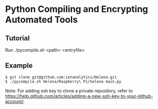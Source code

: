 # Python Compiling and Encrypting Automated Tools

## Tutorial

Run ./pycompile.sh \<path\> \<entryfile\>

## Example

    $ git clone git@github.com:iotanalytics/Helena.git
    $ ./pycompile.sh Helena/Raspberry\ Pi/helena main.py

Note: For adding ssh key to clone a private repository, refer to https://help.github.com/articles/adding-a-new-ssh-key-to-your-github-account/.

